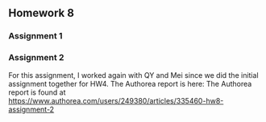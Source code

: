 ## Homework 8
### Assignment 1
### Assignment 2
For this assignment, I worked again with QY and Mei since we did the initial assignment together for HW4. The Authorea report is here: The Authorea report is found at https://www.authorea.com/users/249380/articles/335460-hw8-assignment-2